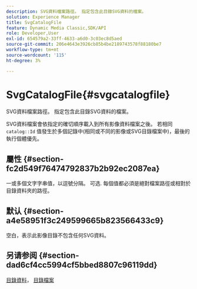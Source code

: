 ```yaml
---
description: SVG資料檔案路徑。 指定包含此目錄SVG資料的檔案。
solution: Experience Manager
title: SvgCatalogFile
feature: Dynamic Media Classic,SDK/API
role: Developer,User
exl-id: 654579a2-33ff-4633-a6d0-3c03ec8d5aed
source-git-commit: 206e4643e3926cb85b4be2189743578f88180be7
workflow-type: tm+mt
source-wordcount: '115'
ht-degree: 3%

---
```


# SvgCatalogFile{#svgcatalogfile}

SVG資料檔案路徑。 指定包含此目錄SVG資料的檔案。

SVG資料檔案會依指定的確切順序載入到所有影像資料檔案之後。 若相同 `catalog::Id` 值發生於多個記錄中(相同或不同的影像或SVG目錄檔案中)，最後的執行個體優先。

## 屬性 {#section-fc2d549f76474792837b2b92ec2087ea}

一或多個文字字串值，以逗號分隔。 可选. 每個值都必須是絕對檔案路徑或相對於目錄資料夾的路徑。

## 默认 {#section-a4e58951f3c249599665b823566433c9}

空白，表示此影像目錄不包含任何SVG資料。

## 另请参阅 {#section-dad6cf4cc5994cf5bbed8807c96119dd}

[目錄資料](../../../../../is-api/image-catalog/image-serving-api-ref/c-image-catalog-reference/c-overview/c-catalog-data-fields/c-catalog-data-fields.md#concept-b19581028ec44f98b9f5943624403d29)， [目錄檔案](../../../../../is-api/image-catalog/image-serving-api-ref/c-image-catalog-reference/c-attributes-reference/r-catalogfile.md#reference-16498bb4cb33458697c1ab002ea8db79)
